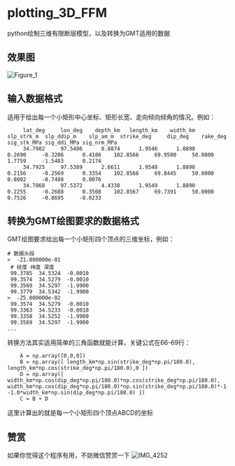 # plotting_3D_FFM
 python绘制三维有限断层模型，以及转换为GMT适用的数据

## 效果图
![Figure_1](https://github.com/CovMat/plotting_3D_FFM/assets/26203721/c5f62882-e758-4300-85a8-e54375d53bbf)

## 输入数据格式
适用于给出每一个小矩形中心坐标、矩形长宽、走向倾向倾角的情况。例如：
```
     lat_deg     lon_deg    depth_km   length_km    width_km  slp_strk_m  slp_ddip_m    slp_am_m  strike_deg     dip_deg    rake_deg sig_stk_MPa sig_ddi_MPa sig_nrm_MPa
     34.7982     97.5406      0.8874      1.9546      1.8890      0.2690     -0.3206      0.4186    102.8566     69.9500     50.0000      1.7759     -1.5403      0.2174
     34.7925     97.5389      2.6611      1.9548      1.8890      0.2156     -0.2569      0.3354    102.8566     69.8445     50.0000      0.8002     -0.7488      0.0076
     34.7868     97.5372      4.4338      1.9549      1.8890      0.2255     -0.2688      0.3508    102.8567     69.7391     50.0000      0.7526     -0.8695     -0.0233

```

## 转换为GMT绘图要求的数据格式
GMT绘图要求给出每一个小矩形四个顶点的三维坐标，例如：
```
# 数据头段
>  -Z1.800000e-01
 # 经度 纬度 深度
 99.3785  34.5324  -0.0010
 99.3574  34.5279  -0.0010
 99.3569  34.5297  -1.9900
 99.3779  34.5342  -1.9900
>  -Z5.000000e-02
 99.3574  34.5279  -0.0010
 99.3363  34.5233  -0.0010
 99.3358  34.5252  -1.9900
 99.3569  34.5297  -1.9900
...
```

转换方法其实适用简单的三角函数就能计算，关键公式在66-69行：
```
    A = np.array([0,0,0])
    B = np.array([ length_km*np.sin(strike_deg*np.pi/180.0), length_km*np.cos(strike_deg*np.pi/180.0),0 ])
    D = np.array([ width_km*np.cos(dip_deg*np.pi/180.0)*np.cos(strike_deg*np.pi/180.0), width_km*np.cos(dip_deg*np.pi/180.0)*np.sin(strike_deg*np.pi/180.0)*-1.0, -1.0*width_km*np.sin(dip_deg*np.pi/180.0) ])
    C = B + D
```
这里计算出的就是每一个小矩形四个顶点ABCD的坐标

## 赞赏
如果你觉得这个程序有用，不妨微信赞赏一下
![IMG_4252](https://github.com/user-attachments/assets/fde857a7-92d3-449c-947e-907c253cc4aa)
